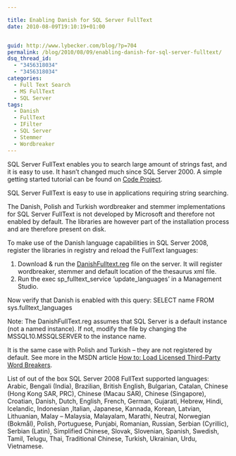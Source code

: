 ```yaml
---

title: Enabling Danish for SQL Server FullText
date: 2010-08-09T19:10:19+01:00


guid: http://www.lybecker.com/blog/?p=704
permalink: /blog/2010/08/09/enabling-danish-for-sql-server-fulltext/
dsq_thread_id:
  - "3456318034"
  - "3456318034"
categories:
  - Full Text Search
  - MS FullText
  - SQL Server
tags:
  - Danish
  - FullText
  - IFilter
  - SQL Server
  - Stemmer
  - Wordbreaker
---
```

SQL Server FullText enables you to search large amount of strings fast, and it is easy to use. It hasn’t changed much since SQL Server 2000.
A simple getting started tutorial can be found on [Code Project](http://www.codeproject.com/KB/database/SQLServer2K8FullTextSearh.aspx "Creating Full Text Catalog and Full Text Search").

SQL Server FullText is easy to use in applications requiring string searching.

The Danish, Polish and Turkish wordbreaker and stemmer implementations for SQL Server FullText is not developed by Microsoft and therefore not enabled by default. The libraries are however part of the installation process and are therefore present on disk.

To make use of the Danish language capabilities in SQL Server 2008, register the libraries in registry and reload the FullText languages:

  1. Download & run the [DanishFulltext.reg](http://www.lybecker.com/blog/wp-content/uploads/DanishFullText.zip) file on the server. It will register wordbreaker, stemmer and default location of the thesaurus xml file.
  2. Run the exec sp\_fulltext\_service &#8216;update_languages&#8217; in a Management Studio.

Now verify that Danish is enabled with this query: SELECT name FROM sys.fulltext_languages

Note: The DanishFullText.reg assumes that SQL Server is a default instance (not a named instance). If not, modify the file by changing the MSSQL10.MSSQLSERVER to the instance name.

It is the same case with Polish and Turkish – they are not registered by default. See more in the MSDN article [How to: Load Licensed Third-Party Word Breakers](http://msdn.microsoft.com/en-us/library/ms345188.aspx "MSDN article").

List of out of the box SQL Server 2008 FullText supported languages: Arabic, Bengali (India), Brazilian, British English, Bulgarian, Catalan, Chinese (Hong Kong SAR, PRC), Chinese (Macau SAR), Chinese (Singapore), Croatian, Danish, Dutch, English, French, German, Gujarati, Hebrew, Hindi, Icelandic, Indonesian ,Italian, Japanese, Kannada, Korean, Latvian, Lithuanian, Malay &#8211; Malaysia, Malayalam, Marathi, Neutral, Norwegian (Bokmål), Polish, Portuguese, Punjabi, Romanian, Russian, Serbian (Cyrillic), Serbian (Latin), Simplified Chinese, Slovak, Slovenian, Spanish, Swedish, Tamil, Telugu, Thai, Traditional Chinese, Turkish, Ukrainian, Urdu, Vietnamese.
